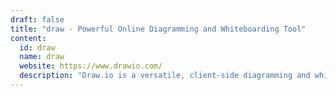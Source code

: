 ```yaml
---
draft: false
title: "draw - Powerful Online Diagramming and Whiteboarding Tool"
content:
  id: draw
  name: draw
  website: https://www.drawio.com/
  description: "Draw.io is a versatile, client-side diagramming and whiteboarding tool, enabling users to create, store, and collaborate on diagrams across multiple platforms."
---
```

